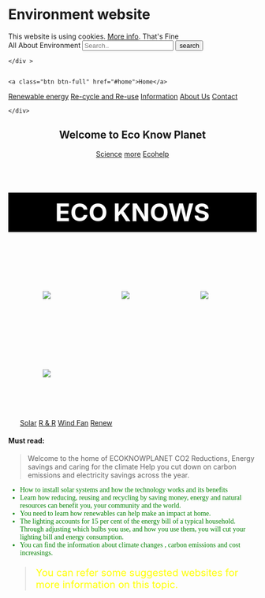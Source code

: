 # Environment website
<!DOCTYPE html>
<html>
<head>
  <title>CSS cheat sheet</title>
  <link rel="stylesheet" type="text/css" href="css/style.css">
</head>
<body >
  <div id="cookieContent">
    <div id="closeCookieContent" style="background-color: black ;color: white;" ></div>
    This website is using cookies. <a href="#" target="_blank">More info</a>. <a class="cookieContentOK">That's Fine</a>
    
</div>

  <meta charset="utf-8">

  <div class="topnav">
    <div class="logo-text">
      <span class="header-logo">All About Environment</span> 
       <input type="text" placeholder="Search..">
    <input type="submit" value="search" class="btn-info">

    </div >
    
   
    <a class="btn btn-full" href="#home">Home</a>
    

  <a href="#renewable energy" class="btn btn-full">Renewable energy</a>
  <a href="Recycle and reuse" class="btn btn-full">Re-cycle and Re-use</a>
  <a href="Information" class="btn btn-full">Information</a>
   <a href="#about"  class="btn btn-full">About Us</a>
  <a href="Contact" class="btn btn-full">Contact</a>

    </div>
    
  
  <center>

  <div class="image">
  <h2 >Welcome to <span class="colorchange">Eco Know </span>Planet</h2>
  <a href="#" class="btn btn-full" >Science</a>
  <a href="#" class="btn btn-full"  >more<a>
   <a href="#" class="btn btn-full" >Ecohelp<a>

</div>
  
  
</center>
  
</div>

</div>
<center>
<h3 style="font-size:50px; color: white; background-color: black;padding: 10px;">ECO KNOWS</h3>
</center>
<img style="padding: 70px" src="solar.png">
<img style="padding: 70px" src="RandR.png">
<img style="padding: 70px" src="windfan2.jpg">
<img style="padding: 70px" src="renew2.jpg">
<ul style="color: black;">
 <div >
   <a href="#" class="Ronald " >Solar</a>
  <a href="#" class="Ronald"  >R & R<a>
   <a href="#" class="Ronald" >Wind Fan<a>
    <a href="#" class="Ronald" >Renew</a>

  
 </div>
</ul>
<h4>Must read:</h4>
<div class="true">
<blockquote> 
<p ><span class="quote_text">Welcome to the home of ECOKNOWPLANET
CO2 Reductions, Energy savings and caring for the climate
Help you cut down on carbon emissions and electricity savings across the year.</span>
</blockquote>

  <ul class="false">
<li style="color: black;font-family: cursive;color: green"> How to install solar systems and how the technology works and its benefits</li>
<li style="color: black;font-family:cursive;color: green"> Learn how reducing, reusing and recycling by saving money, energy and natural resources can benefit you, your community and the world.</li>
<li style="color: black;font-family: cursive;color: green"> You need to learn how renewables can help make an impact at home.</li>
<li style="color: black;font-family: cursive;color: green"> The lighting accounts for 15 per cent of the energy bill of a typical household. Through adjusting which bulbs you use, and how you use them, you will cut your lighting bill and energy consumption.</li>
<li style="color: black;font-family: cursive;color: green"> You can find the information about climate changes , carbon emissions and cost increasings.</li>
 </ul>

</p>
  
  <blockquote style="color: yellow; ;font-size: 20px; ">You can refer some suggested websites for more information on this topic.</blockquote>







</p>
</body>
</html>



